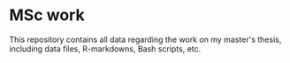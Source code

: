 # MSc work
This repository contains all data regarding the work on my master's thesis, including data files, R-markdowns, Bash scripts, etc. 
